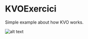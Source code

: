 # KVOExercici

Simple example about how KVO works.

![alt text](https://raw.githubusercontent.com/ribiribi/KVOExercice/blob/master/KVOImage.jpg)
